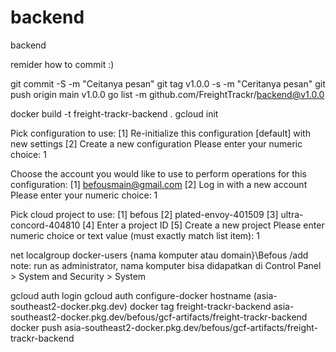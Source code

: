 # backend
backend

remider how to commit :)

git commit -S -m "Ceitanya pesan"
git tag v1.0.0 -s -m "Ceritanya pesan"
git push origin main v1.0.0
go list -m github.com/FreightTrackr/backend@v1.0.0

docker build -t freight-trackr-backend .
gcloud init

Pick configuration to use:
 [1] Re-initialize this configuration [default] with new settings
 [2] Create a new configuration
Please enter your numeric choice:  1

Choose the account you would like to use to perform operations for this configuration:
 [1] befousmain@gmail.com
 [2] Log in with a new account
Please enter your numeric choice:  1

Pick cloud project to use: 
 [1] befous
 [2] plated-envoy-401509
 [3] ultra-concord-404810
 [4] Enter a project ID
 [5] Create a new project
Please enter numeric choice or text value (must exactly match list item):  1

net localgroup docker-users {nama komputer atau domain}\Befous /add
note: run as administrator, nama komputer bisa didapatkan di Control Panel > System and Security > System

gcloud auth login
gcloud auth configure-docker hostname (asia-southeast2-docker.pkg.dev)
docker tag freight-trackr-backend asia-southeast2-docker.pkg.dev/befous/gcf-artifacts/freight-trackr-backend
docker push asia-southeast2-docker.pkg.dev/befous/gcf-artifacts/freight-trackr-backend